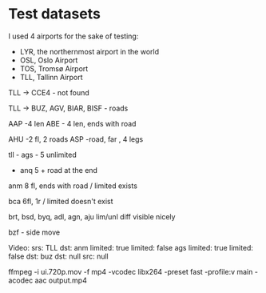 # Test datasets

I used 4 airports for the sake of testing:
* LYR, the northernmost airport in the world
* OSL, Oslo Airport
* TOS, Tromsø Airport
* TLL, Tallinn Airport

TLL -> CCE4 - not found

TLL -> BUZ, AGV, BIAR, BISF - roads

AAP -4 len
ABE - 4 len, ends with road

AHU -2 fl, 2 roads
ASP -road, far , 4 legs

tll - ags - 5 unlimited
- anq 5 + road at the end

anm 8 fl, ends with road / limited exists

bca 6fl, 1r / limited doesn't exist

brt, bsd, byq, adl, agn, aju lim/unl diff visible nicely

bzf  - side move

Video:
srs: TLL
dst: anm
limited: true
limited: false
ags
limited: true
limited: false
dst: buz
dst: null
src: null

ffmpeg -i ui.720p.mov -f mp4 -vcodec libx264 -preset fast -profile:v main -acodec aac output.mp4
